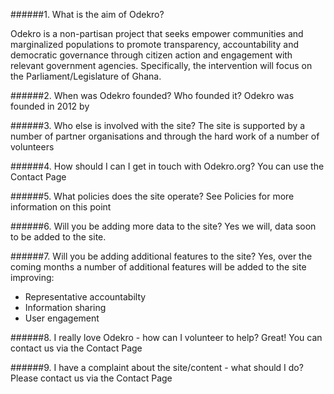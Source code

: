 ######1. What is the aim of Odekro?
 
Odekro is a non-partisan project that seeks empower communities and marginalized populations to promote transparency, accountability and democratic governance through citizen action and engagement with relevant government agencies. Specifically, the intervention will focus on the Parliament/Legislature of Ghana.

######2. When was Odekro founded? Who founded it?
Odekro was founded in 2012 by

######3. Who else is involved with the site?
The site is supported by a number of partner organisations and through the hard work of a number of volunteers

######4. How should I can I get in touch with Odekro.org?
You can use the Contact Page

######5. What policies does the site operate?
See Policies for more information on this point

<!--
######6. What is the aim of the scorecard?
The aim of the scorecard is provide citizens of a means of assessing the performance of their elected representative.
-->

######6. Will you be adding more data to the site?
Yes we will, data soon to be added to the site.

######7. Will you be adding additional features to the site?
Yes, over the coming months a number of additional features will be added to the site improving:

* Representative accountabilty
* Information sharing
* User engagement

######8. I really love Odekro - how can I volunteer to help?
Great! You can contact us via the Contact Page

######9. I have a complaint about the site/content - what should I do?
Please contact us via the Contact Page

